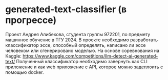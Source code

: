 # generated-text-classifier (в прогрессе)

Проект Андрея Алибекова, студента группы 972201, по предмету машинное обучение в ТГУ 2024.
В проекте необходимо разработать классификатор эссе, способный определять, написано ли эссе человеком или сгенерировано моделью. На основе соревнования на Kaggle: https://www.kaggle.com/competitions/llm-detect-ai-generated-text/
Полученный классификатор необходимо завернуть как CLI приложение и как web приложение с API, которое можно задеплоить с помощью docker.